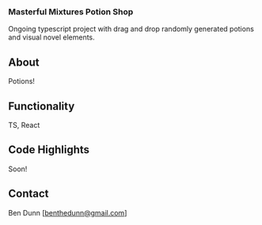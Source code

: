 ### Masterful Mixtures Potion Shop

Ongoing typescript project with drag and drop randomly generated potions and visual novel elements.

## About

Potions!

## Functionality

TS, React

## Code Highlights

Soon!

## Contact

Ben Dunn [benthedunn@gmail.com]
